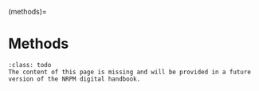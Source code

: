 (methods)=
# Methods

```{admonition} Todo
:class: todo
The content of this page is missing and will be provided in a future version of the NRPM digital handbook.
```